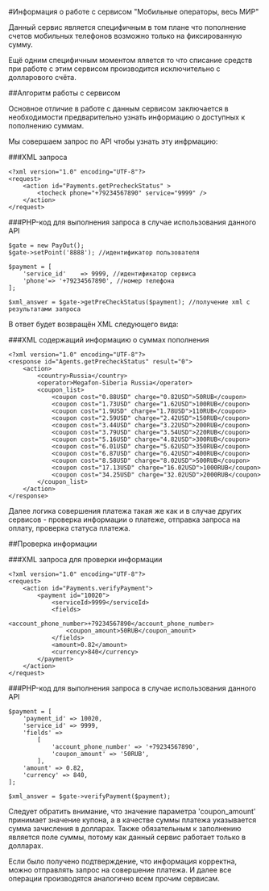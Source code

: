 #Информация о работе с сервисом "Мобильные операторы, весь МИР"

Данный сервис является специфичным в том плане что пополнение счетов мобильных телефонов возможно только на 
фиксированную сумму.

Ещё одним специфичным моментом яляется то что списание средств при работе с этим сервисом производится исключительно
с долларового счёта.

##Алгоритм работы с сервисом

Основное отличие в работе с данным сервисом заключается в необходимости предварительно узнать информацию о доступных 
к пополнению суммам. 

Мы совершаем запрос по API чтобы узнать эту инфрмацию:

###XML запроса
```
<?xml version="1.0" encoding="UTF-8"?> 
<request> 
	<action id="Payments.getPrecheckStatus" > 
		<tocheck phone="+79234567890" service="9999" /> 
	</action> 
</request>
```

###PHP-код для выполнения запроса в случае использования данного API
```
$gate = new PayOut();
$gate->setPoint('8888'); //идентификатор пользователя

$payment = [
    'service_id'	=> 9999, //идентификатор сервиса
    'phone'=> '+79234567890', //номер телефона
];

$xml_answer = $gate->getPreCheckStatus($payment); //получение xml с результатами запроса
```

В ответ будет возвращён XML следующего вида:

###XML содержащий информацию о суммах пополнения
```
<?xml version="1.0" encoding="UTF-8"?>
<response id="Agents.getPrecheckStatus" result="0">
    <action>
        <country>Russia</country>
        <operator>Megafon-Siberia Russia</operator>
        <coupon_list>
            <coupon cost="0.88USD" charge="0.82USD">50RUB</coupon>
            <coupon cost="1.73USD" charge="1.62USD">100RUB</coupon>
            <coupon cost="1.9USD" charge="1.78USD">110RUB</coupon>
            <coupon cost="2.59USD" charge="2.42USD">150RUB</coupon>
            <coupon cost="3.44USD" charge="3.22USD">200RUB</coupon>
            <coupon cost="3.79USD" charge="3.54USD">220RUB</coupon>
            <coupon cost="5.16USD" charge="4.82USD">300RUB</coupon>
            <coupon cost="6.01USD" charge="5.62USD">350RUB</coupon>
            <coupon cost="6.87USD" charge="6.42USD">400RUB</coupon>
            <coupon cost="8.58USD" charge="8.02USD">500RUB</coupon>
            <coupon cost="17.13USD" charge="16.02USD">1000RUB</coupon>
            <coupon cost="34.25USD" charge="32.02USD">2000RUB</coupon>
        </coupon_list>
    </action>
</response>
```

Далее логика совершения платежа такая же как и в случае других сервисов - проверка информации о платеже, отправка 
запроса на оплату, проверка статуса платежа.

##Проверка информации

###XML запроса для проверки информации

```
<?xml version="1.0" encoding="UTF-8"?>
<request>
    <action id="Payments.verifyPayment">
        <payment id="10020">
            <serviceId>9999</serviceId>
            <fields>
                <account_phone_number>+79234567890</account_phone_number>
                <coupon_amount>50RUB</coupon_amount>
            </fields>
            <amount>0.82</amount>
            <currency>840</currency>
        </payment>
    </action>
</request>
```

###PHP-код для выполнения запроса в случае использования данного API

```
$payment = [
    'payment_id' => 10020,
    'service_id' => 9999,
    'fields' =>
        [
            'account_phone_number' => '+79234567890',
            'coupon_amount' => '50RUB',
        ],
    'amount' => 0.82,
    'currency' => 840,
];

$xml_answer = $gate->verifyPayment($payment);
```

Следует обратить внимание, что значение параметра 'coupon_amount' принимает значение купона, а в качестве суммы платежа 
указывается сумма зачисления в долларах. Также обязательным к заполнению является поле суммы, потому как данный
сервис работает только в долларах.

Если было получено подтверждение, что информация корректна, можно отправлять запрос на совершение платежа. И далее все
операции производятся аналогично всем прочим сервисам.